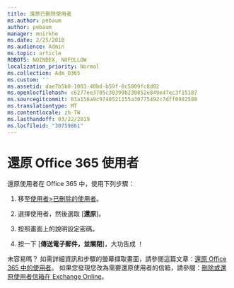 ```yaml
---
title: 還原已刪除使用者
ms.author: pebaum
author: pebaum
manager: mnirkhe
ms.date: 2/25/2018
ms.audience: Admin
ms.topic: article
ROBOTS: NOINDEX, NOFOLLOW
localization_priority: Normal
ms.collection: Adm_O365
ms.custom: ''
ms.assetid: dae7b5b0-1003-40bd-b59f-8c5009fc8d82
ms.openlocfilehash: c6277ee3705c30399b230852e849e47ec3f15187
ms.sourcegitcommit: 03a156a9c9740521155a30775492c7dff0982588
ms.translationtype: MT
ms.contentlocale: zh-TW
ms.lasthandoff: 03/22/2019
ms.locfileid: "30759861"
---
```

# <a name="restore-a-user-in-office-365"></a>還原 Office 365 使用者

還原使用者在 Office 365 中，使用下列步驟：
  
1. 移至[使用者\>已刪除的使用者](https://admin.microsoft.com/adminportal/home#/deletedusers)。
    
2. 選擇使用者，然後選取 [**還原**]。
    
3. 按照畫面上的說明設定密碼。
    
4. 按一下 [**傳送電子郵件，並關閉**]，大功告成 ！
    

未容易嗎？ 如需詳細資訊和步驟的螢幕擷取畫面，請參閱這篇文章：[還原 Office 365 中的使用者](https://support.office.com/article/2c261e42-5dd1-48b0-845f-2a016d29cfc1.aspx)。 如果您發現您改為需要還原使用者的信箱，請參閱：[刪除或還原使用者信箱在 Exchange Online](https://docs.microsoft.com/exchange/recipients-in-exchange-online/delete-or-restore-mailboxes)。